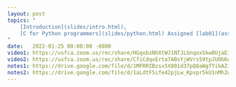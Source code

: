 ```yaml
---
layout: post
topics: "
    [Introduction](slides/intro.html), 
    [C for Python programmers](slides/python.html) Assigned [lab01](assignments/lab01.html)
"
date:   2022-01-25 08:00:00 -0800
video1: https://usfca.zoom.us/rec/share/HGqxbzNhXtWJ1NTJLGnqoxSkw0UjaEiLVu79LIC6YnRTMFzDOw-6bKmYIy3uIlzF.VjYH_DDunzibyHEa
video2: https://usfca.zoom.us/rec/share/CfiCdqxErta7ABsYjWVrs59tpJUObKoZANd6H1N1OgKFliSkG1obz9xiTmm__dM0.u0FEsEELenGF9KJj
notes1: https://drive.google.com/file/d/1MFRRIBzsx5X801d37pQ8aWgfYikAZixO/view?usp=sharing
notes2: https://drive.google.com/file/d/1aLdtF5ife42pjLw_Kpvpr5kU1nMh2wck/view?usp=sharing
---
```

